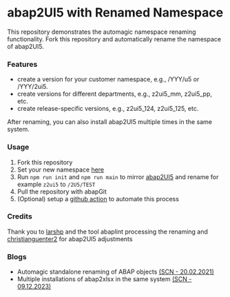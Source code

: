 # abap2UI5 with Renamed Namespace

This repository demonstrates the automagic namespace renaming functionality. Fork this repository and automatically rename the namespace of abap2UI5.

### Features
* create a version for your customer namespace, e.g., /YYY/u5 or /YYY/2ui5.
* create versions for different departments, e.g., z2ui5_mm, z2ui5_pp, etc.
* create release-specific versions, e.g., z2ui5_124, z2ui5_125, etc.

After renaming, you can also install abap2UI5 multiple times in the same system.

### Usage
1. Fork this repository
2. Set your new namespace [here](https://github.com/abap2UI5/abap2UI5-mirror-renamed/blob/main/abaplint_rename.json#L16-L17)
3. Run `npm run init` and `npm run main` to mirror [abap2UI5](https://github.com/abap2UI5/abap2UI5) and rename for example `z2ui5` to `/2U5/TEST`
4. Pull the repository with abapGit
5. (Optional) setup a [github action](https://github.com/abap2UI5/abap2UI5-mirror-renamed/blob/main/.github/workflows/cron.yml) to automate this process

### Credits
Thank you to [larshp](https://github.com/larshp) and the tool abaplint processing the renaming and [christianguenter2](https://github.com/christianguenter2) for abap2UI5 adjustments

### Blogs
* Automagic standalone renaming of ABAP objects [(SCN - 20.02.2021)](https://community.sap.com/t5/application-development-blog-posts/automagic-standalone-renaming-of-abap-objects/ba-p/13499851)
* Multiple installations of abap2xlsx in the same system [(SCN - 09.12.2023)](https://community.sap.com/t5/application-development-blog-posts/multiple-installations-of-abap2xlsx-in-the-same-system/ba-p/13578241)
